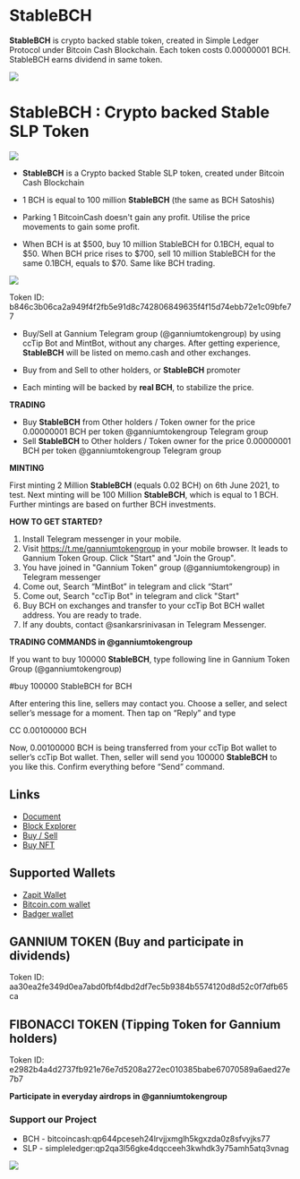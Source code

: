 # StableBCH

**StableBCH** is crypto backed stable token, created in Simple Ledger Protocol under Bitcoin Cash Blockchain. Each token costs 0.00000001 BCH. StableBCH earns dividend in same token.

![](http://sankarsrinivasan.com/personal/stablebchlogo.png)
# StableBCH : Crypto backed Stable SLP Token
![](http://tokens.bitcoin.com/32/aa30ea2fe349d0ea7abd0fbf4dbd2df7ec5b9384b5574120d8d52c0f7dfb65ca.png)

- **StableBCH** is a Crypto backed Stable SLP token, created under Bitcoin Cash Blockchain

- 1 BCH is equal to 100 million **StableBCH** (the same as BCH Satoshis)

- Parking 1 BitcoinCash doesn't gain any profit. Utilise the price movements to gain some profit. 

- When BCH is at $500, buy 10 million StableBCH for 0.1BCH, equal to $50. When BCH price rises to $700, sell 10 million StableBCH for the same 0.1BCH, equals to $70. Same like BCH trading.

![](http://sankarsrinivasan.com/personal/bch1.png)

Token ID: b846c3b06ca2a949f4f2fb5e91d8c742806849635f4f15d74ebb72e1c09bfe77

- Buy/Sell at Gannium Telegram group (@ganniumtokengroup) by using ccTip Bot and MintBot, without any charges. After getting experience, **StableBCH** will be listed on memo.cash and other exchanges.

- Buy from and Sell to other holders, or **StableBCH** promoter

- Each minting will be backed by **real BCH**, to stabilize the price.

**TRADING**

- Buy **StableBCH** from Other holders / Token owner for the price 0.00000001 BCH per token @ganniumtokengroup Telegram group
- Sell **StableBCH** to Other holders / Token owner for the price 0.00000001 BCH per token @ganniumtokengroup Telegram group

**MINTING**

First minting 2 Million **StableBCH** (equals 0.02 BCH) on 6th June 2021, to test. Next minting will be 100 Million **StableBCH**, which is equal to 1 BCH. Further mintings are  based on further BCH investments.

**HOW TO GET STARTED?**

1)	Install Telegram messenger in your mobile. 
2)	Visit https://t.me/ganniumtokengroup in your mobile browser. It leads to Gannium Token Group. Click "Start" and "Join the Group". 
3)	You have joined in "Gannium Token" group (@ganniumtokengroup) in Telegram messenger
4)	Come out, Search “MintBot” in telegram and click “Start”
5)	Come out, Search "ccTip Bot" in telegram and click "Start"
6)	Buy BCH on exchanges and transfer to your ccTip Bot BCH wallet address. You are ready to trade.
7)	If any doubts, contact @sankarsrinivasan in Telegram Messenger.

**TRADING COMMANDS in @ganniumtokengroup**

If you want to buy 100000 **StableBCH**, type following line in Gannium Token Group (@ganniumtokengroup)

#buy 100000 StableBCH for BCH 

After entering this line, sellers may contact you. Choose a seller, and select seller’s message for a moment. Then tap on “Reply” and type 

CC 0.00100000 BCH

Now, 0.00100000 BCH is being transferred from your ccTip Bot wallet to seller’s ccTip Bot wallet. Then, seller will send you 100000 **StableBCH** to you like this. Confirm everything before “Send” command.

## Links

- [Document](http://sankarsrinivasan.com/personal/StableBCH.pdf)
- [Block Explorer](https://explorer.bitcoin.com/bch/token/b846c3b06ca2a949f4f2fb5e91d8c742806849635f4f15d74ebb72e1c09bfe77)
- [Buy / Sell](https://t.me/ganniumtokengroup)
- [Buy NFT](https://mintable.app/u/sankarsrinivasan)

## Supported Wallets

- [Zapit Wallet](https://play.google.com/store/apps/details?id=io.wallet.zapit) 
- [Bitcoin.com wallet](https://play.google.com/store/search?q=bitcoin.com)
- [Badger wallet](https://play.google.com/store/apps/details?id=com.badgermobile)


## GANNIUM TOKEN (Buy and participate in dividends)
Token ID: aa30ea2fe349d0ea7abd0fbf4dbd2df7ec5b9384b5574120d8d52c0f7dfb65ca

## FIBONACCI TOKEN (Tipping Token for Gannium holders)
Token ID: e2982b4a4d2737fb921e76e7d5208a272ec010385babe67070589a6aed27e7b7

**Participate in everyday airdrops in @ganniumtokengroup**

### Support our Project
- BCH - bitcoincash:qp644pceseh24lrvjjxmglh5kgxzda0z8sfvyjks77
- SLP - simpleledger:qp2qa3l56gke4dqcceeh3kwhdk3y75amh5atq3vnag

![](http://sankarsrinivasan.com/personal/2.png)
